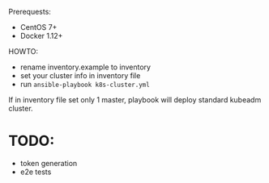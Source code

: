 Prerequests:
- CentOS 7+
- Docker 1.12+

HOWTO:
- rename inventory.example to inventory 
- set your cluster info in inventory file 
- run `ansible-playbook k8s-cluster.yml`

If in inventory file set only 1 master, playbook will deploy standard kubeadm cluster.

# TODO:
- token generation
- e2e tests